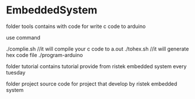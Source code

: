 # EmbeddedSystem

folder tools contains with code for write c code to arduino

use command

./complie.sh <file> //it will compile your c code to a.out
./tohex.sh <file> <output>//it will generate hex code file
./program-arduino <tty dev> <file>

folder tutorial contains tutorial provide from ristek embedded system every tuesday

folder project source code for project that develop by ristek embedded system

